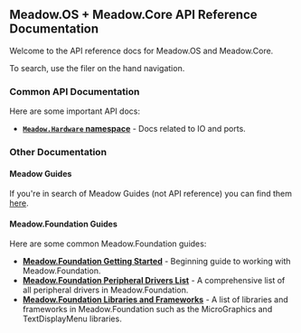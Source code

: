 ## Meadow.OS + Meadow.Core API Reference Documentation

Welcome to the API reference docs for Meadow.OS and Meadow.Core.

To search, use the filer on the hand navigation.

### Common API Documentation

Here are some important API docs:

* **[`Meadow.Hardware` namespace](/docs/api/Meadow/Meadow.Hardware.html)** - Docs related to IO and ports.

### Other Documentation

#### Meadow Guides

If you're in search of Meadow Guides (not API reference) you can find them [here](/Meadow).

#### Meadow.Foundation Guides

Here are some common Meadow.Foundation guides:

* **[Meadow.Foundation Getting Started](/Meadow/Meadow.Foundation/Getting_Started/)** - Beginning guide to working with Meadow.Foundation.
* **[Meadow.Foundation Peripheral Drivers List](/Meadow/Meadow.Foundation/Peripherals/)** - A comprehensive list of all peripheral drivers in Meadow.Foundation.
* **[Meadow.Foundation Libraries and Frameworks](/Meadow/Meadow.Foundation/Libraries_and_Frameworks/)** - A list of libraries and frameworks in Meadow.Foundation such as the MicroGraphics and TextDisplayMenu libraries.
